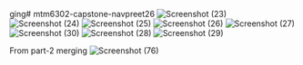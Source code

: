 ging# mtm6302-capstone-navpreet26
![Screenshot (23)](https://github.com/navpreet26/mtm6302-capstone-navpreet26/assets/145068133/7c5d568f-a7a5-4994-bdfe-58d7ea2e296b)
![Screenshot (24)](https://github.com/navpreet26/mtm6302-capstone-navpreet26/assets/145068133/a1bd775c-66da-4fef-81dc-6795a202763f)
![Screenshot (25)](https://github.com/navpreet26/mtm6302-capstone-navpreet26/assets/145068133/58ae17e3-c64b-4cf8-95c8-4e00e29d21eb)
![Screenshot (26)](https://github.com/navpreet26/mtm6302-capstone-navpreet26/assets/145068133/99dc1ee2-11ab-42c9-8e74-3a0d2d7982bb)
![Screenshot (27)](https://github.com/navpreet26/mtm6302-capstone-navpreet26/assets/145068133/d7d84569-5c23-463d-91a9-9669170e9de7)
![Screenshot (30)](https://github.com/navpreet26/mtm6302-capstone-navpreet26/assets/145068133/ad80ee0e-531b-44e8-be25-a02bf3f62193)
![Screenshot (28)](https://github.com/navpreet26/mtm6302-capstone-navpreet26/assets/145068133/c168820e-a3db-4a4b-8eb9-ed50ae4dc892)
![Screenshot (29)](https://github.com/navpreet26/mtm6302-capstone-navpreet26/assets/145068133/ef8a23b4-1bf8-42c7-88a6-a87dead7f83a)

From part-2
merging 
![Screenshot (76)](https://github.com/navpreet26/mtm6302-capstone-navpreet26/assets/145068133/d5226e97-cac1-48df-aacb-53343b242700)
